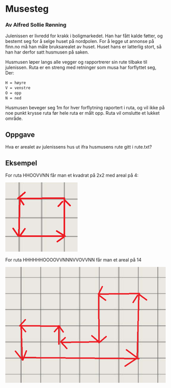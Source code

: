 # Musesteg

### Av Alfred Sollie Rønning

Julenissen er livredd for krakk i boligmarkedet. Han har fått kalde føtter, og bestemt seg for å selge huset på nordpolen. For å legge ut annonse på finn.no må han måle bruksarealet av huset. Huset hans er latterlig stort, så han har derfor satt husmusen på saken.

Husmusen løper langs alle vegger og rapportrerer sin rute tilbake til julenissen. Ruta er en streng med retninger som musa har forflyttet seg, Der:
```
H = høyre
V = venstre
O = opp
N = ned
```
Husmusen beveger seg 1m for hver forflytning raportert i ruta, og vil ikke på noe punkt krysse ruta før hele ruta er målt opp. Ruta vil omslutte et lukket område.

## Oppgave

Hva er arealet av julenissens hus ut ifra husmusens rute gitt i rute.txt?

## Eksempel

For ruta HHOOVVNN får man et kvadrat på 2x2 med areal på 4:

![2x2](2x2.png)

For ruta HHHHHHOOOOVVNNNVVOVVNN får man et areal på 14

![eksrute](eksrute.png)
